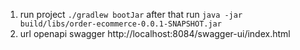 1. run project
```./gradlew bootJar```
after that run
```java -jar build/libs/order-ecommerce-0.0.1-SNAPSHOT.jar```
2. url openapi swagger http://localhost:8084/swagger-ui/index.html